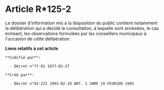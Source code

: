 # Article R*125-2

Le dossier d'information mis à la disposition du public contient notamment la délibération qui a décidé la consultation, à
laquelle sont annexées, le cas échéant, les observations formulées par les conseillers municipaux à l'occasion de cette
délibération.

**Liens relatifs à cet article**

	**Codifié par**:

	  - Décret n°77-91 1977-01-27

	**Créé par**:

	  - Décret n°93-222 1993-02-19 ART. 1 JORF 19 FEVRIER 1993
